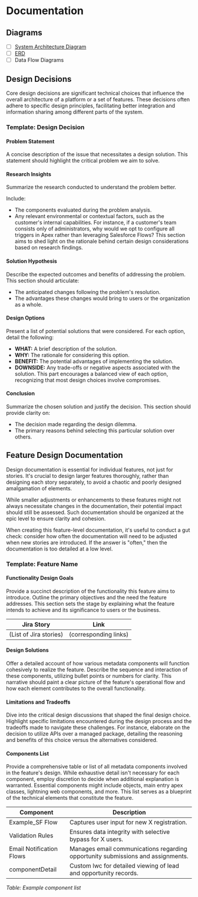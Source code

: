 # Documentation

## Diagrams

* [ ] [System Architecture Diagram](https://architect.salesforce.com/diagrams/framework/docs-implementation)
* [ ] [ERD](https://architect.salesforce.com/diagrams/framework/data-model-notation)
* [ ] Data Flow Diagrams

## **Design Decisions**

Core design decisions are significant technical choices that influence the overall architecture of a platform or a set of features. These decisions often adhere to specific design principles, facilitating better integration and information sharing among different parts of the system.

### **Template: Design Decision**

#### **Problem Statement**

A concise description of the issue that necessitates a design solution. This statement should highlight the critical problem we aim to solve.

#### **Research Insights**

Summarize the research conducted to understand the problem better.

Include:

* The components evaluated during the problem analysis.
* Any relevant environmental or contextual factors, such as the customer's internal capabilities. For instance, if a customer's team consists only of administrators, why would we opt to configure all triggers in Apex rather than leveraging Salesforce Flows? This section aims to shed light on the rationale behind certain design considerations based on research findings.

#### **Solution Hypothesis**

Describe the expected outcomes and benefits of addressing the problem. This section should articulate:

* The anticipated changes following the problem's resolution.
* The advantages these changes would bring to users or the organization as a whole.

#### **Design Options**

Present a list of potential solutions that were considered. For each option, detail the following:

* **WHAT:** A brief description of the solution.
* **WHY:** The rationale for considering this option.
* **BENEFIT:** The potential advantages of implementing the solution.
* **DOWNSIDE:** Any trade-offs or negative aspects associated with the solution. This part encourages a balanced view of each option, recognizing that most design choices involve compromises.

#### **Conclusion**

Summarize the chosen solution and justify the decision. This section should provide clarity on:

* The decision made regarding the design dilemma.
* The primary reasons behind selecting this particular solution over others.

## Feature Design Documentation

Design documentation is essential for individual features, not just for stories. It's crucial to design larger features thoroughly, rather than designing each story separately, to avoid a chaotic and poorly designed amalgamation of elements.

While smaller adjustments or enhancements to these features might not always necessitate changes in the documentation, their potential impact should still be assessed. Such documentation should be organized at the epic level to ensure clarity and cohesion.&#x20;

When creating this feature-level documentation, it's useful to conduct a gut check: consider how often the documentation will need to be adjusted when new stories are introduced. If the answer is "often," then the documentation is too detailed at a low level.

### Template: Feature Name

#### **Functionality Design Goals**

Provide a succinct description of the functionality this feature aims to introduce. Outline the primary objectives and the need the feature addresses. This section sets the stage by explaining what the feature intends to achieve and its significance to users or the business.

| Jira Story             | Link                  |
| ---------------------- | --------------------- |
| (List of Jira stories) | (corresponding links) |

#### **Design Solutions**

Offer a detailed account of how various metadata components will function cohesively to realize the feature. Describe the sequence and interaction of these components, utilizing bullet points or numbers for clarity. This narrative should paint a clear picture of the feature's operational flow and how each element contributes to the overall functionality.

#### **Limitations and Tradeoffs**

Dive into the critical design discussions that shaped the final design choice. Highlight specific limitations encountered during the design process and the tradeoffs made to navigate these challenges. For instance, elaborate on the decision to utilize APIs over a managed package, detailing the reasoning and benefits of this choice versus the alternatives considered.

#### **Components List**

Provide a comprehensive table or list of all metadata components involved in the feature's design. While exhaustive detail isn't necessary for each component, employ discretion to decide when additional explanation is warranted. Essential components might include objects, main entry apex classes, lightning web components, and more. This list serves as a blueprint of the technical elements that constitute the feature.

| Component                | Description                                                                     |
| ------------------------ | ------------------------------------------------------------------------------- |
| Example\_SF Flow         | Captures user input for new X registration.                                     |
| Validation Rules         | Ensures data integrity with selective bypass for X users.                       |
| Email Notification Flows | Manages email communications regarding opportunity submissions and assignments. |
| componentDetail          | Custom lwc for detailed viewing of lead and opportunity records.                |

_Table: Example component list_
